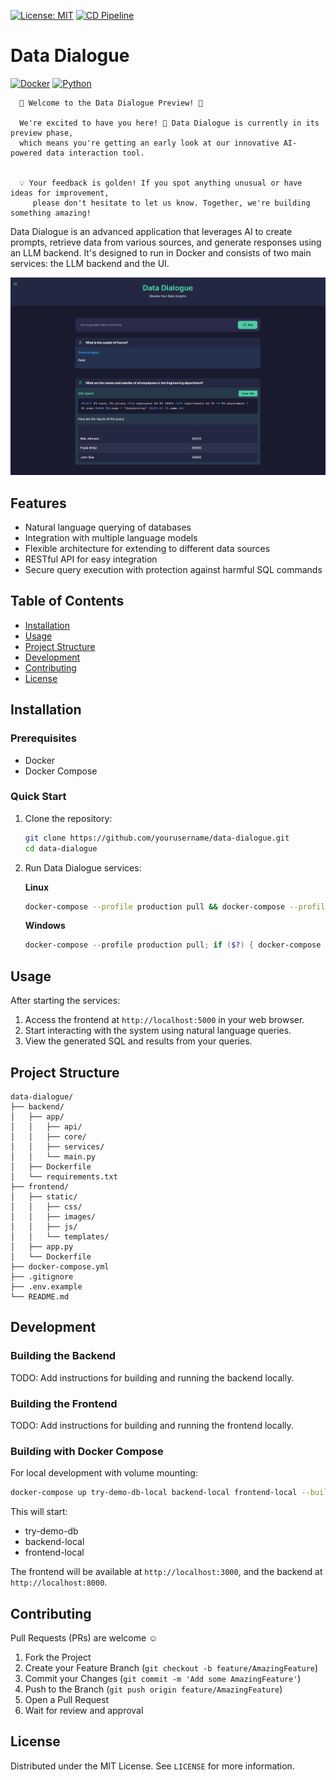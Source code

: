 [![License: MIT](https://img.shields.io/badge/License-MIT-yellow.svg)](https://opensource.org/licenses/MIT)
[![CD Pipeline](https://github.com/ggeop/DataDialogueLLM/actions/workflows/cd-pipeline.yml/badge.svg?branch=main)](https://github.com/ggeop/DataDialogueLLM/actions/workflows/cd-pipeline.yml)

# Data Dialogue
[![Docker](https://img.shields.io/badge/docker-%230db7ed.svg?style=for-the-badge&logo=docker&logoColor=white)](https://www.docker.com/)
[![Python](https://img.shields.io/badge/python-3670A0?style=for-the-badge&logo=python&logoColor=ffdd54)](https://www.python.org/)


      🎉 Welcome to the Data Dialogue Preview! 🚀

      We're excited to have you here! 🌟 Data Dialogue is currently in its preview phase, 
      which means you're getting an early look at our innovative AI-powered data interaction tool.


      💡 Your feedback is golden! If you spot anything unusual or have ideas for improvement, 
         please don't hesitate to let us know. Together, we're building something amazing!


Data Dialogue is an advanced application that leverages AI to create prompts, retrieve data from various sources, and generate responses using an LLM backend. It's designed to run in Docker and consists of two main services: the LLM backend and the UI.

![UI Screenshot](imgs/data_dialogue_agent_responses.png)

## Features

- Natural language querying of databases
- Integration with multiple language models
- Flexible architecture for extending to different data sources
- RESTful API for easy integration
- Secure query execution with protection against harmful SQL commands

## Table of Contents

- [Installation](#installation)
- [Usage](#usage)
- [Project Structure](#project-structure)
- [Development](#development)
- [Contributing](#contributing)
- [License](#license)

## Installation

### Prerequisites

- Docker
- Docker Compose

### Quick Start

1. Clone the repository:
   ```sh
   git clone https://github.com/yourusername/data-dialogue.git
   cd data-dialogue
   ```

2. Run Data Dialogue services:

   **Linux**
   ```sh
   docker-compose --profile production pull && docker-compose --profile production up
   ```

   **Windows**
   ```powershell
   docker-compose --profile production pull; if ($?) { docker-compose --profile production up}
   ```

## Usage

After starting the services:

1. Access the frontend at `http://localhost:5000` in your web browser.
2. Start interacting with the system using natural language queries.
3. View the generated SQL and results from your queries.

## Project Structure

```
data-dialogue/
├── backend/
│   ├── app/
│   │   ├── api/
│   │   ├── core/
│   │   ├── services/
│   │   └── main.py
│   ├── Dockerfile
│   └── requirements.txt
├── frontend/
│   ├── static/
│   │   ├── css/
│   │   ├── images/
│   │   ├── js/
│   │   └── templates/
│   ├── app.py
│   └── Dockerfile
├── docker-compose.yml
├── .gitignore
├── .env.example
└── README.md
```

## Development

### Building the Backend

TODO: Add instructions for building and running the backend locally.

### Building the Frontend

TODO: Add instructions for building and running the frontend locally.

### Building with Docker Compose

For local development with volume mounting:

```sh
docker-compose up try-demo-db-local backend-local frontend-local --build
```

This will start:
- try-demo-db
- backend-local
- frontend-local

The frontend will be available at `http://localhost:3000`, and the backend at `http://localhost:8000`.

## Contributing

Pull Requests (PRs) are welcome ☺️

1. Fork the Project
2. Create your Feature Branch (`git checkout -b feature/AmazingFeature`)
3. Commit your Changes (`git commit -m 'Add some AmazingFeature'`)
4. Push to the Branch (`git push origin feature/AmazingFeature`)
5. Open a Pull Request
6. Wait for review and approval

## License

Distributed under the MIT License. See `LICENSE` for more information.
